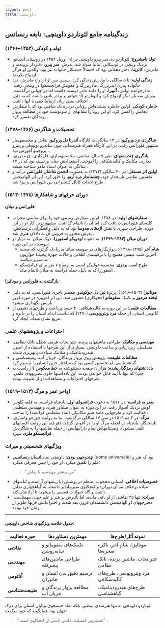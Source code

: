 ```yaml
---
layout: post
title: داوینچی
---
```


## زندگینامه جامع لئوناردو داوینچی: نابغه رنسانس

### تولد و کودکی (۱۴۵۲–۱۴۶۶)
- **تولد نامشروع**: لئوناردو دی سر پیرو داوینچی در ۱۵ آوریل ۱۴۵۲ در روستای آنچیانو، نزدیک وینچی در توسکانی ایتالیا متولد شد. پدرش، **سر پیرو**، دفتردار ثروتمند و مادرش، **کاترینا**، دختر دهقانی بود که احتمالاً خدمتکار خانواده نیز بود. والدین او هرگز ازدواج نکردند .
- **زندگی اولیه**: تا ۵ سالگی با مادرش زندگی کرد، سپس پس از ازدواج مادرش، نزد خانواده پدری (پدربزرگ، مادربزرگ و عمویش فرانچسکو) در وینچی رفت. مادرخوانده اولش، **آلبیرا**، او را مانند مادر دوست داشت اما در جوانی درگذشت. پدرش سه بار دیگر ازدواج کرد و لئوناردو ۱۷ خواهر و برادر ناتنی داشت که به دلیل اختلاف سنی زیاد، ارتباط کمی با آنها داشت .
- **خاطره کودکی**: اولین خاطره ثبتشدهاش رؤیایی درباره یک شاهین بود که با منقارش دهانش را لمس کرد. او این رؤیا را نشانهای از سرنوشت خود در مطالعه پرواز پرندگان تفسیر کرد .

### تحصیلات و شاگردی (۱۴۶۶–۱۴۷۸)
- **شاگردی نزد وروکیو**: در ۱۴ سالگی به کارگاه **آندرئا دل وروکیو**، نقاش و مجسمهساز مشهور فلورانس رفت. در این کارگاه همراه هنرمندانی چون ساندرو بوتیچلی و پیترو پروجینو آموزش دید .
- **یادگیری چندرشتهای**: طی ۷ سال، نقاشی، مجسمهسازی، فلزکاری، چرمدوزی، نجاری، مکانیک و کالبدشکافی را آموخت. استعدادش چنان برجسته بود که در ۱۷ سالگی به عنوان استاد ماهر شناخته میشد .
- **اولین اثر مستقل**: در ۲۰ سالگی (۱۴۷۲) به عضویت **انجمن نقاشان فلورانس** درآمد و نخستین نقاشی تاریخدار خود، **چشمانداز دره آرنو**، را خلق کرد. این اثر الهامبخش طرح احداث کانال کشتیرانی بین فلورانس و پیزا شد .

### دوران حرفهای و شاهکارها (۱۴۷۸–۱۵۱۳)
#### فلورانس و میلان:
- **سفارشهای اولیه**: در ۱۴۷۸، اولین سفارش رسمی خود را برای نقاشی محراب کلیسای فلورانس دریافت کرد اما آن را ناتمام گذاشت. مشهورترین کار او در این دوره، طراحی سپری با نقش **اژدهای مدوسا** بود که به دلیل واقعگرایی ترسناکش، پدرش مجبور به فروش آن به دلالان هنری شد .
- **دوران میلان (۱۴۸۲–۱۴۹۹)**: به دعوت **لودویکو اسفورزا**، دوک میلان، به دربار او پیوست. در این دوره:
  - **شام آخر** (۱۴۹۵–۱۴۹۸): دیوارنگارهای در صومعه سانتا ماریا دله گرتزیه که صحنه آخرین شب عیسی مسیح را با ترکیببندی انقلابی و حالات چهرهٔ پیچیدهٔ حواریون به تصویر میکشد .
  - **طرح اسب برنزی**: مجسمهٔ غولپیکر اسبی به ارتفاع ۷ متر برای فرانچسکو اسفورزا که به دلیل حمله فرانسه به میلان ناتمام ماند .

#### بازگشت به فلورانس و مونالیزا:
- **مونالیزا** (۱۵۰۳–۱۵۱۶): پرترهٔ **لیزا دل جوکوندو**، همسر تاجری فلورانسی، که به دلیل **لبخند مرموز** و تکنیک **سفوماتو** (محوکاری) مشهور شد. این اثر امروزه در موزه لوور پاریس نگهداری میشود .
- **مطالعات علمی**: در این دوره به کالبدشکافی ۳۰ جسد پرداخت و طرحهای دقیقی از آناتومی انسان، از جمله **مرد ویترویوسی** (۱۴۹۰) که تناسب اندام انسان را در دایره و مربع نشان میداد، ایجاد کرد .

### اختراعات و پژوهشهای علمی
- **مهندسی و مکانیک**: طراحی ماشینهای پرنده، چتر نجات هرمی شکل، تانک نظامی، مسلسل، زیردریایی و ساعت داوینچی. بسیاری از این طرحها با استفاده از اصول هیدرودینامیک و مکانیک سیالات پایهریزی شدند .
- **مطالعات طبیعت**: پژوهش روی پرواز پرندگان، جریان آب، زمینشناسی و گیاهشناسی. او نخستین کسی بود که ساختار جنین انسان را ترسیم کرد .
- **یادداشتهای رمزگذاریشده**: هزاران صفحه دستنوشته به **خط معکوس** (از راست به چپ) که تنها با آینه قابل خواندن بودند. این یادداشتها حاوی نظریههای علمی، طرحهای اختراعات و مشاهدات او از طبیعت بودند .

### اواخر عمر و مرگ (۱۵۱۳–۱۵۱۹)
- **سفر به فرانسه**: در ۱۵۱۶ به دعوت **فرانسوای اول**، پادشاه فرانسه، به قلعه کلوس لوس نزدیک آمبواز رفت. در این دوره به عنوان مشاور هنری و مهندس سلطنتی فعالیت کرد و طرحهایی مانند شیر مکانیکی (نماد سلطنتی فرانسه) را ساخت .
- **مرگ**: در ۲ مه ۱۵۱۹ در سن ۶۷ سالگی درگذشت. بنا به روایت جورجو واساری، تاریخنگار، پادشاه در لحظه مرگ او را در آغوش گرفت (هرچند این روایت افسانهای تلقی میشود). وصیتنامهاش تمام داراییهایش از جمله نقاشیها را به شاگردش **فرانچسکو ملزی** سپرد .

### ویژگیهای شخصیتی و میراث
- **چندوجهی بودن**: داوینچی نماد **انسان رنسانسی** (uomo universale) بود که هنر و علم را تلفیق میکرد. او خود را چنین معرفی میکرد:  
  > "من بیشتر مهندسم تا نقاش" .  
- **خصوصیات اخلاقی**: انسانی محجوب، منظم در پوشش (با ریشهای آراسته و لباسهای ساده برخلاف مد آن دوران) و کنجکاوی سیریناپذیر داشت. به گیاهخواری تمایل داشت و گاه حیوانات قفسی را میخرید تا آزادشان کند .
- **میراث**: تنها ۲۵ نقاشی از او باقی مانده، اما تأثیرش بر هنر و علم جهان بیهمتاست. دفترچههای او الهامبخش دانشمندان قرون بعد شدند و اختراعاتش قرنها جلوتر از زمان خود بودند .

---

#### جدول خلاصه ویژگیهای شاخص داوینچی:
| حوزه فعالیت | مهمترین دستاوردها | نمونه آثار/طرح‌ها |
|------------|-------------------|-----------------|
| **نقاشی** | تکنیک‌های سفوماتو و سایه‌روشن | مونالیزا، شام آخر، باکره صخره‌ها |
| **مهندسی** | طراحی ماشین‌های پیشرفته | چتر نجات، ماشین پرنده، تانک نظامی |
| **آناتومی** | ترسیم دقیق بدن انسان و جانوران | مرد ویترویوسی، طرح‌های کالبدشکافی |
| **طبیعت‌شناسی** | مطالعه پرواز پرندگان و جریان آب | طرح‌های هیدرودینامیک، گیاهشناسی | 

لئوناردو داوینچی نه تنها هنرمندی بینظیر، بلکه نماد جستجوی بیپایان انسان برای درک جهان بود. همانگونه که خود میگفت:  
> "اصلیترین فضیلت، دانش ناشی از کنجکاوی است" .
